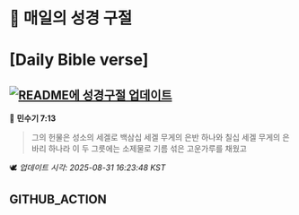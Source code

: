 # 🙏 매일의 성경 구절
# [Daily Bible verse]
## [![README에 성경구절 업데이트](https://github.com/DONGSUKA/first_test/actions/workflows/update-readme-bible.yml/badge.svg)](https://github.com/DONGSUKA/first_test/actions/workflows/update-readme-bible.yml)
<!-- START_BIBLE_VERSE -->
📖 **민수기 7:13**
> 그의 헌물은 성소의 세겔로 백삼십 세겔 무게의 은반 하나와 칠십 세겔 무게의 은 바리 하나라 이 두 그릇에는 소제물로 기름 섞은 고운가루를 채웠고

🕊️ _업데이트 시각: 2025-08-31 16:23:48 KST_
  <!-- END_BIBLE_VERSE -->
## GITHUB_ACTION
